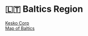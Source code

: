 # 🇱🇹 Baltics Region

[Kesko Corp](../../nations/present-nations/kesko-corporation/)\
[Map of Baltics](../../../the-world/maps/regions/baltics.md)
